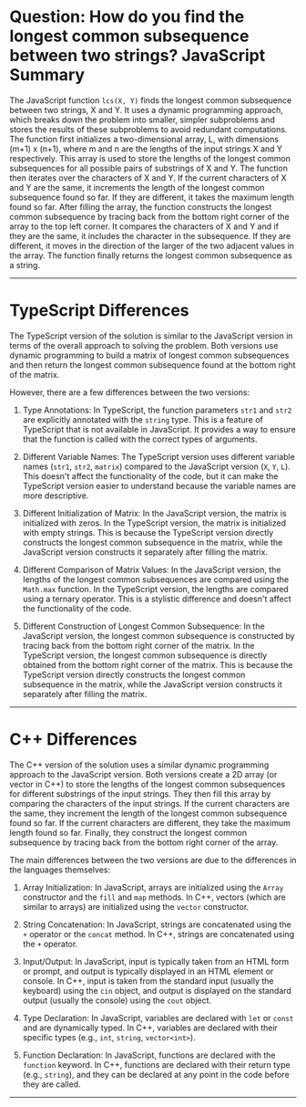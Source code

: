 # Question: How do you find the longest common subsequence between two strings? JavaScript Summary

The JavaScript function `lcs(X, Y)` finds the longest common subsequence between two strings, X and Y. It uses a dynamic programming approach, which breaks down the problem into smaller, simpler subproblems and stores the results of these subproblems to avoid redundant computations. The function first initializes a two-dimensional array, L, with dimensions (m+1) x (n+1), where m and n are the lengths of the input strings X and Y respectively. This array is used to store the lengths of the longest common subsequences for all possible pairs of substrings of X and Y. The function then iterates over the characters of X and Y. If the current characters of X and Y are the same, it increments the length of the longest common subsequence found so far. If they are different, it takes the maximum length found so far. After filling the array, the function constructs the longest common subsequence by tracing back from the bottom right corner of the array to the top left corner. It compares the characters of X and Y and if they are the same, it includes the character in the subsequence. If they are different, it moves in the direction of the larger of the two adjacent values in the array. The function finally returns the longest common subsequence as a string.

---

# TypeScript Differences

The TypeScript version of the solution is similar to the JavaScript version in terms of the overall approach to solving the problem. Both versions use dynamic programming to build a matrix of longest common subsequences and then return the longest common subsequence found at the bottom right of the matrix.

However, there are a few differences between the two versions:

1. Type Annotations: In TypeScript, the function parameters `str1` and `str2` are explicitly annotated with the `string` type. This is a feature of TypeScript that is not available in JavaScript. It provides a way to ensure that the function is called with the correct types of arguments.

2. Different Variable Names: The TypeScript version uses different variable names (`str1`, `str2`, `matrix`) compared to the JavaScript version (`X`, `Y`, `L`). This doesn't affect the functionality of the code, but it can make the TypeScript version easier to understand because the variable names are more descriptive.

3. Different Initialization of Matrix: In the JavaScript version, the matrix is initialized with zeros. In the TypeScript version, the matrix is initialized with empty strings. This is because the TypeScript version directly constructs the longest common subsequence in the matrix, while the JavaScript version constructs it separately after filling the matrix.

4. Different Comparison of Matrix Values: In the JavaScript version, the lengths of the longest common subsequences are compared using the `Math.max` function. In the TypeScript version, the lengths are compared using a ternary operator. This is a stylistic difference and doesn't affect the functionality of the code.

5. Different Construction of Longest Common Subsequence: In the JavaScript version, the longest common subsequence is constructed by tracing back from the bottom right corner of the matrix. In the TypeScript version, the longest common subsequence is directly obtained from the bottom right corner of the matrix. This is because the TypeScript version directly constructs the longest common subsequence in the matrix, while the JavaScript version constructs it separately after filling the matrix.

---

# C++ Differences

The C++ version of the solution uses a similar dynamic programming approach to the JavaScript version. Both versions create a 2D array (or vector in C++) to store the lengths of the longest common subsequences for different substrings of the input strings. They then fill this array by comparing the characters of the input strings. If the current characters are the same, they increment the length of the longest common subsequence found so far. If the current characters are different, they take the maximum length found so far. Finally, they construct the longest common subsequence by tracing back from the bottom right corner of the array.

The main differences between the two versions are due to the differences in the languages themselves:

1. Array Initialization: In JavaScript, arrays are initialized using the `Array` constructor and the `fill` and `map` methods. In C++, vectors (which are similar to arrays) are initialized using the `vector` constructor.

2. String Concatenation: In JavaScript, strings are concatenated using the `+` operator or the `concat` method. In C++, strings are concatenated using the `+` operator.

3. Input/Output: In JavaScript, input is typically taken from an HTML form or prompt, and output is typically displayed in an HTML element or console. In C++, input is taken from the standard input (usually the keyboard) using the `cin` object, and output is displayed on the standard output (usually the console) using the `cout` object.

4. Type Declaration: In JavaScript, variables are declared with `let` or `const` and are dynamically typed. In C++, variables are declared with their specific types (e.g., `int`, `string`, `vector<int>`).

5. Function Declaration: In JavaScript, functions are declared with the `function` keyword. In C++, functions are declared with their return type (e.g., `string`), and they can be declared at any point in the code before they are called.

---
